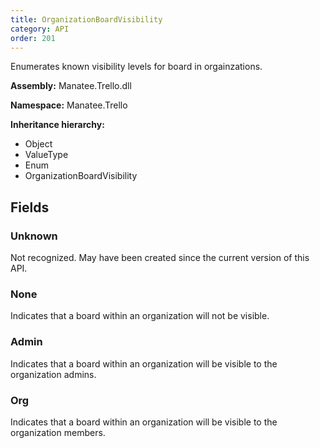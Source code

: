 ```yaml
---
title: OrganizationBoardVisibility
category: API
order: 201
---
```


Enumerates known visibility levels for board in orgainzations.

**Assembly:** Manatee.Trello.dll

**Namespace:** Manatee.Trello

**Inheritance hierarchy:**

- Object
- ValueType
- Enum
- OrganizationBoardVisibility

## Fields

### Unknown

Not recognized. May have been created since the current version of this API.

### None

Indicates that a board within an organization will not be visible.

### Admin

Indicates that a board within an organization will be visible to the organization admins.

### Org

Indicates that a board within an organization will be visible to the organization members.

